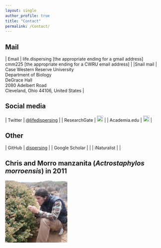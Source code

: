 ```yaml
---
layout: single
author_profile: true
title: "Contact"
permalink: /Contact/
---
```

## Mail

| Email        | life.dispersing [the appropriate ending for a gmail address]<br/>cmm225 [the appropriate ending for a CWRU email address]		  |
|Snail mail    | Case Western Reserve University<br/>Department of Biology<br/>DeGrace Hall<br/>2080 Adelbert Road<br/>Cleveland, Ohio 44106, United States |

## Social media

| Twitter | [@lifedispersing](https://twitter.com/lifedispersing) |
| ResearchGate | [<img src="https://www.researchgate.net/apple-touch-icon-57x57.png" style="width:20px;height:20px;">](https://www.researchgate.net/profile/Christopher_Moore17) |
| Academia.edu | [<img src="https://a.academia-assets.com/images/favicons/apple-touch-icon-57x57.png" style="width:20px;height:20px;">](https://case.academia.edu/ChristopherMoore)   |

## Other

| GitHub	        | [dispersing](http://github.com/dispersing) |
| Google Scholar  | [<i class="fa fa-google" aria-hidden="true"></i>](https://scholar.google.com/citations?user=-XqTzHsAAAAJ&hl=en) |
| iNaturalist  | [<i class="fa fa-leaf" aria-hidden="true"></i>](http://www.inaturalist.org/people/arctostaphylophilus) |


## Chris and Morro manzanita (*Actrostaphylos morroensis*) in 2011

<img src="/images/Morro.png" alt="Chris and Actrostaphylos morroensis" style="width:200px;height:200px;" onmouseover="this.src='/images/Morro_old.png'" onmouseout="this.src='/images/Morro.png'">